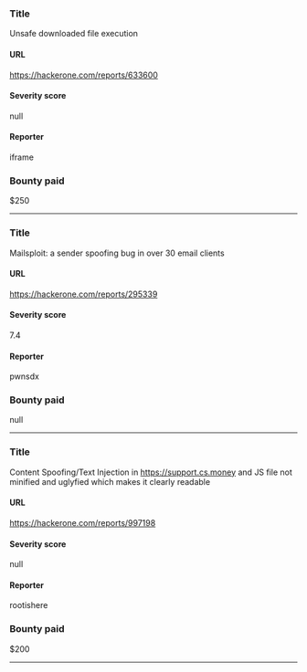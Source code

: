 ### Title
Unsafe downloaded file execution
#### URL 
https://hackerone.com/reports/633600
#### Severity score
null
#### Reporter 
iframe
### Bounty paid
$250


---


### Title
Mailsploit: a sender spoofing bug in over 30 email clients
#### URL 
https://hackerone.com/reports/295339
#### Severity score
7.4
#### Reporter 
pwnsdx
### Bounty paid
null


---


### Title
Content Spoofing/Text Injection in https://support.cs.money and JS file not minified and uglyfied which makes it clearly readable 
#### URL 
https://hackerone.com/reports/997198
#### Severity score
null
#### Reporter 
rootishere
### Bounty paid
$200


---


